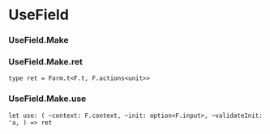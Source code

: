# UseField




### UseField.Make
  
  
### UseField.Make.ret
  
`type ret = Form.t<F.t, F.actions<unit>>`  


### UseField.Make.use
  
`let use: (
  ~context: F.context,
  ~init: option<F.input>,
  ~validateInit: 'a,
) => ret`  

